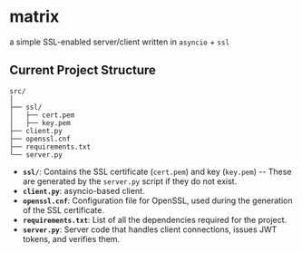 # matrix

a simple SSL-enabled server/client written in `asyncio` + `ssl`

## Current Project Structure

```plaintext
src/
│
├── ssl/
│   ├── cert.pem
│   ├── key.pem
├── client.py
├── openssl.cnf
├── requirements.txt
└── server.py
```

- **`ssl/`**: Contains the SSL certificate (`cert.pem`) and key (`key.pem`) -- These are generated by the `server.py` script if they do not exist.
- **`client.py`**: asyncio-based client.
- **`openssl.cnf`**: Configuration file for OpenSSL, used during the generation of the SSL certificate.
- **`requirements.txt`**: List of all the dependencies required for the project.
- **`server.py`**: Server code that handles client connections, issues JWT tokens, and verifies them.
